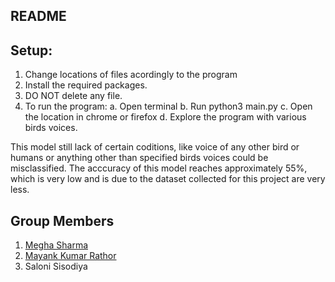 ## README
## Setup:
1. Change locations of files acordingly to the program
2. Install the required packages.
3. DO NOT delete any file.
4. To run the program:
    a. Open terminal
    b. Run python3 main.py
    c. Open the location in chrome or firefox
    d. Explore the program with various birds voices.
 
 
This model still lack of certain coditions, like voice of any other bird or humans or anything other than specified birds voices could be misclassified.
The acccuracy of this model reaches approximately 55%, which is very low and is due to the dataset collected for this project are very less. 


## Group Members
1. [Megha Sharma](https://github.com/m36h4)
2. [Mayank Kumar Rathor](https://github.com/mayank1303)
3. Saloni Sisodiya
